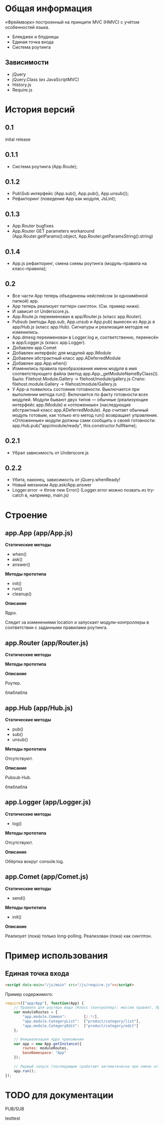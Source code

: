 Общая информация
================
«Фреймворк» построенный на принципе MVC (HMVC) с учётом особенностей языка.

* Блекджек и блудницы
* Единая точка входа
* Система роутинга

Зависимости
-----------

* jQuery
* jQuery.Class (из JavaScriptMVC)
* History.js
* Require.js

История версий
==============

0.1
---

inital release

0.1.1
-----

* Система роутинга (App.Route);

0.1.2
-----

* Pub\Sub интерфейс  (App.sub(), App.pub(), App.unsub());
* Рефакторинг (поведение App как модуля, JsLint);

0.1.3
-----

* App.Router bugfixes
* App.Router GET parameters workaround (App.Router.getParams():object, App.Router.getParamsString():string)

0.1.4
-----

* App.js рефакторинг, смена схемы роутинга (модуль-правила на класс-правила);

0.2
---

* Все части App теперь объединены нейспейсом (и одноимённой папкой) app.
* App теперь реализует паттерн синглтон. (См. пример ниже).
* И зависит от Underscore.js.
* App.Route.js переименован в app/Router.js (класс app.Router).
* Pubsub (методы App.sub, App.unsub и App.pub) вынесен из App.js в app/Hub.js (класс app.Hub). Сигнатуры и реализация методов не изменились.
* App.dmesg переименован в Logger.log и, соответственно, перенесён в app/Logger.js (класс app.Logger).
* Добавлен app.Comet
* Добавлен интерфейс для модулей app.IModule
* Добавлен абстрактный класс app.ADeferredModule
* Добавлен app.App.when()
* Изменились правила преобразования имени модуля в имя соответствующего файла (метод app.App._getModuleNameByClass()).
  Было: Filehost.Module.Gallery -> filehost/module/gallery.js
  Стало: filehost.module.Gallery -> filehost/module/Gallery.js 
* У App-а появилось состояние готовности. Выключается при выполнении метода run(). Включается по факту готовности всех модулей.
  Модули бывают двух типов — обычные (реализующие интерфейс app.IModule) и «отложенные» (наследующие абстрактный класс app.ADeferredModule). 
  App считает обычный модуль готовым, как только его метод run() возвращает управление.
  «Отложенные» модули должны сами сообщить о своей готовности: app.Hub.pub("app/module/ready", this.constructor.fullName); 

0.2.1
-----

* Убрал зависимость от Underscore.js

0.2.2
-----

* Убита, наконец, зависимость от jQuery.whenReady!
* Новый механизм App.ask/App.answer
* Logger.error -> throw new Error() (Logger.error можно позвать из try-catch в, например, main.js)

Строение
========

app.App (app/App.js)
--------------------

**Статические методы**

* when()
* ask()
* answer()

**Методы прототипа**

* init()
* run()
* cleanup()

**Описание**

Ядро.

Следит за изменениями location и запускает модули-контроллеры в соответствии с заданными правилами роутинга.

app.Router (app/Router.js)
--------------------------

**Статические методы**

**Методы прототипа**

**Описание**

Роутер.

блаблабла

app.Hub (app/Hub.js)
--------------------

**Статические методы**

* pub()
* sub()
* unsub()

**Методы прототипа**

Отсутствуют.

**Описание**

Pubsub Hub.

блаблабла

app.Logger (app/Logger.js)
--------------------------

**Статические методы**

* log()

**Методы прототипа**

Отсутствуют.

**Описание**

Обёртка вокруг console.log.

app.Comet (app/Comet.js)
------------------------

**Статические методы**

* send()

**Методы прототипа**

* init()

**Описание**

Реализует (пока) только long-polling. Реализован (пока) как синглтон.

Пример использования
====================

Единая точка входа
------------------

``` html
<script data-main="/js/main" src="/js/require.js"></script>
```

Пример содержимого:

``` javascript
require(["app/App"], function(App) {
    // Правила для роутера вида (Класс (контроллер): массив правил). Правила могут быть строкой или регулярным выражением.
    var moduleRoutes = {
        "app.module.Common":        [/.*/],
        "app.module.CategoryList":  ["product/category/list"],
        "app.module.CategoryEdit":  ["product/category/edit"]
    };

    // Инициализация ядра приложения
    var app = new App.getInstance({
        routes: moduleRoutes,
        baseNamespace: "App"
    });
    
    // Первый запуск (последующие сработают автоматически при смене url)
    app.run();
});
```

TODO для документации
=====================

PUB/SUB


testtest